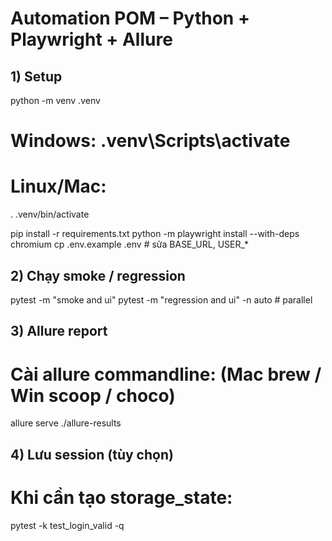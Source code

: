 # Automation POM – Python + Playwright + Allure

## 1) Setup
python -m venv .venv
# Windows: .venv\Scripts\activate
# Linux/Mac:
. .venv/bin/activate

pip install -r requirements.txt
python -m playwright install --with-deps chromium
cp .env.example .env  # sửa BASE_URL, USER_*

## 2) Chạy smoke / regression
pytest -m "smoke and ui"
pytest -m "regression and ui" -n auto  # parallel

## 3) Allure report
# Cài allure commandline: (Mac brew / Win scoop / choco)
allure serve ./allure-results

## 4) Lưu session (tùy chọn)
# Khi cần tạo storage_state:
pytest -k test_login_valid -q
